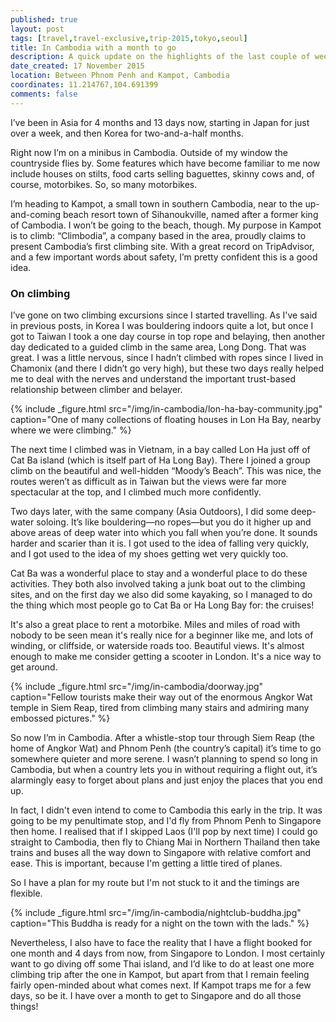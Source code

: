 ```yaml
---
published: true
layout: post
tags: [travel,travel-exclusive,trip-2015,tokyo,seoul]
title: In Cambodia with a month to go
description: A quick update on the highlights of the last couple of weeks.
date_created: 17 November 2015
location: Between Phnom Penh and Kampot, Cambodia
coordinates: 11.214767,104.691399
comments: false
---
```


I’ve been in Asia for 4 months and 13 days now, starting in Japan for just over a week, and then Korea for two-and-a-half months.

Right now I’m on a minibus in Cambodia. Outside of my window the countryside flies by. Some features which have become familiar to me now include houses on stilts, food carts selling baguettes, skinny cows and, of course, motorbikes. So, so many motorbikes.

I’m heading to Kampot, a small town in southern Cambodia, near to the up-and-coming beach resort town of Sihanoukville, named after a former king of Cambodia. I won’t be going to the beach, though. My purpose in Kampot is to climb: “Climbodia”, a company based in the area, proudly claims to present Cambodia’s first climbing site. With a great record on TripAdvisor, and a few important words about safety, I’m pretty confident this is a good idea.

### On climbing

I’ve gone on two climbing excursions since I started travelling. As I've said in previous posts, in Korea I was bouldering indoors quite a lot, but once I got to Taiwan I took a one day course in top rope and belaying, then another day dedicated to a guided climb in the same area, Long Dong. That was great. I was a little nervous, since I hadn’t climbed with ropes since I lived in Chamonix (and there I didn’t go very high), but these two days really helped me to deal with the nerves and understand the important trust-based relationship between climber and belayer.

{% include _figure.html src="/img/in-cambodia/lon-ha-bay-community.jpg" caption="One of many collections of floating houses in Lon Ha Bay, nearby where we were climbing." %}

The next time I climbed was in Vietnam, in a bay called Lon Ha just off of Cat Ba island (which is itself part of Ha Long Bay). There I joined a group climb on the beautiful and well-hidden “Moody’s Beach”. This was nice, the routes weren’t as difficult as in Taiwan but the views were far more spectacular at the top, and I climbed much more confidently.

Two days later, with the same company (Asia Outdoors), I did some deep-water soloing. It’s like bouldering—no ropes—but you do it higher up and above areas of deep water into which you fall when you’re done. It sounds harder and scarier than it is. I got used to the idea of falling very quickly, and I got used to the idea of my shoes getting wet very quickly too.

Cat Ba was a wonderful place to stay and a wonderful place to do these activities. They both also involved taking a junk boat out to the climbing sites, and on the first day we also did some kayaking, so I managed to do the thing which most people go to Cat Ba or Ha Long Bay for: the cruises!

It's also a great place to rent a motorbike. Miles and miles of road with nobody to be seen mean it's really nice for a beginner like me, and lots of winding, or cliffside, or waterside roads too. Beautiful views. It's almost enough to make me consider getting a scooter in London. It's a nice way to get around.

{% include _figure.html src="/img/in-cambodia/doorway.jpg" caption="Fellow tourists make their way out of the enormous Angkor Wat temple in Siem Reap, tired from climbing many stairs and admiring many embossed pictures." %}

So now I’m in Cambodia. After a whistle-stop tour through Siem Reap (the home of Angkor Wat) and Phnom Penh (the country’s capital) it’s time to go somewhere quieter and more serene. I wasn’t planning to spend so long in Cambodia, but when a country lets you in without requiring a flight out, it’s alarmingly easy to forget about plans and just enjoy the places that you end up.

In fact, I didn't even intend to come to Cambodia this early in the trip. It was going to be my penultimate stop, and I'd fly from Phnom Penh to Singapore then home. I realised that if I skipped Laos (I'll pop by next time) I could go straight to Cambodia, then fly to Chiang Mai in Northern Thailand then take trains and buses all the way down to Singapore with relative comfort and ease. This is important, because I'm getting a little tired of planes.

So I have a plan for my route but I'm not stuck to it and the timings are flexible.

{% include _figure.html src="/img/in-cambodia/nightclub-buddha.jpg" caption="This Buddha is ready for a night on the town with the lads." %}

Nevertheless, I also have to face the reality that I have a flight booked for one month and 4 days from now, from Singapore to London. I most certainly want to go diving off some Thai island, and I’d like to do at least one more climbing trip after the one in Kampot, but apart from that I remain feeling fairly open-minded about what comes next. If Kampot traps me for a few days, so be it. I have over a month to get to Singapore and do all those things!
